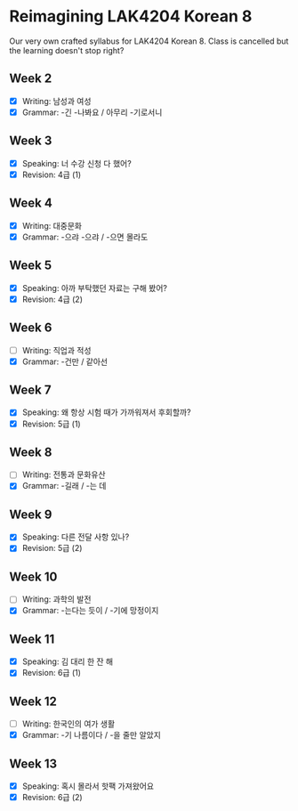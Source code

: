 # Reimagining LAK4204 Korean 8
Our very own crafted syllabus for LAK4204 Korean 8. Class is cancelled but the learning doesn't stop right?  

## Week 2
- [x] Writing: 남성과 여성
- [x] Grammar: -긴 -나봐요 / 아무리 -기로서니

## Week 3
- [x] Speaking: 너 수강 신청 다 했어?
- [x] Revision: 4급 (1)

## Week 4
- [x] Writing: 대중문화
- [x] Grammar: -으랴 -으랴 / -으면 몰라도

## Week 5
- [x] Speaking: 아까 부탁했던 자료는 구해 봤어?
- [x] Revision: 4급 (2)

## Week 6
- [ ] Writing: 직업과 적성
- [x] Grammar: -건만 / 같아선

## Week 7
- [x] Speaking: 왜 항상 시험 때가 가까워져서 후회할까?
- [x] Revision: 5급 (1)

## Week 8
- [ ] Writing: 전통과 문화유산
- [x] Grammar: -길래 / -는 데

## Week 9
- [x] Speaking: 다른 전달 사항 있나?
- [x] Revision: 5급 (2)

## Week 10
- [ ] Writing: 과학의 발전
- [x] Grammar: -는다는 듯이 / -기에 망정이지

## Week 11
- [x] Speaking: 김 대리 한 잔 해
- [x] Revision: 6급 (1)

## Week 12
- [ ] Writing: 한국인의 여가 생활
- [x] Grammar: -기 나름이다 / -을 줄만 알았지

## Week 13
- [x] Speaking: 혹시 몰라서 핫팩 가져왔어요
- [x] Revision: 6급 (2)
